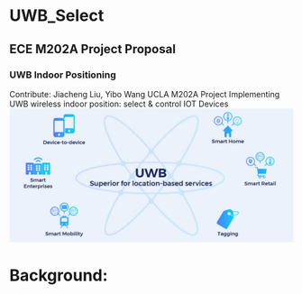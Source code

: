 # UWB_Select
## ECE M202A Project Proposal
###	              UWB Indoor Positioning

Contribute: Jiacheng Liu, Yibo Wang
UCLA M202A Project Implementing UWB wireless indoor position: select &amp; control IOT Devices
![image](https://github.com/Jiacheng-Liu-97/UWB_Select/blob/main/General%20Pics/UWB.jpg)

# Background:
